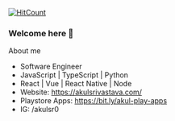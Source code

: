 [![HitCount](http://hits.dwyl.com/akulsr0/akulsr0.svg)](http://hits.dwyl.com/akulsr0/akulsr0)

### Welcome here 👋

About me
- Software Engineer
- JavaScript | TypeScript | Python
- React | Vue | React Native | Node
- Website: https://akulsrivastava.com/
- Playstore Apps: https://bit.ly/akul-play-apps
- IG: /akulsr0


